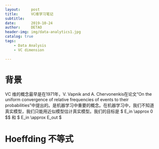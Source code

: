 ```yaml
---
layout:     post
title:      VC维学习笔记
subtitle:   
date:       2019-10-24
author:     DETAO
header-img: img/data-analytics1.jpg
catalog: true
tags:
    - Data Analysis
    - VC dimension
    
---
```

# 背景

VC 维的概念最早是在1971年，V. Vapnik and A. Chervonenkis在论文“On the uniform convergence of relative frequencies of events 
to their probabilities”中提出的。是机器学习中重要的概念。在机器学习中，我们不知道真实模型，我们只能用近似模型估计真实模型。我们的目标是
$ E_in \approx 0 $$   和 $ E_in \approx E_out $



# Hoeffding 不等式

